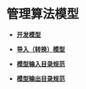 # 管理算法模型<a name="hilens_02_0024"></a>

-   **[开发模型](开发模型.md)**  

-   **[导入（转换）模型](导入（转换）模型.md)**  

-   **[模型输入目录规范](模型输入目录规范.md)**  

-   **[模型输出目录规范](模型输出目录规范.md)**  


